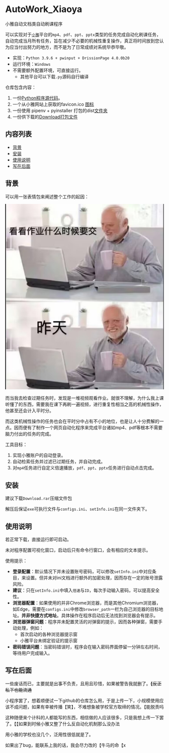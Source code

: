 # AutoWork_Xiaoya 

小雅自动文档类自动刷课程序

可以实现对于[`小雅`](https://ccnu.ai-augmented.com/app/jx-web/)平台的`mp4`、`pdf`、`ppt`、`pptx`类型的任务完成自动化刷课任务，自动完成当月所有任务，旨在减少不必要的机械性重复操作，真正将时间放到您认为应当付出努力的地方，而不是为了日常成绩对系统毕恭毕敬。

- 实现：`Python 3.9.6 + pwinput + DrissionPage 4.0.0b20`
- 运行环境：`Windows`
- 不需要额外配置环境，可直接运行。
  - 其他平台可以下载`.py`源码自行编译

仓库包含内容：

1. 一份[Python程序源代码](AutoWork_Xiaoya.py)。
2. 一个从小雅网站上获取的favicon.ico [图标](favicon.ico)
3. 一份使用 pipenv + pyinstaller 打包的dist[文件夹](dist)
4. 一份供下载的[Download打包文件](Download.rar)

## 内容列表<!-- omit in toc -->
- [背景](#背景)
- [安装](#安装)
- [使用说明](#使用说明)
- [写在后面](#写在后面)

## 背景

可以用一张表情包来阐述整个工作的起因：

![怎么个事](why.jpg)

而当我去检查过期任务时，发现是一堆视频观看作业。就很不理解，为什么我上课听懂了的东西，需要我在课下再刷一遍视频，进行重复性相当之高的机械性操作，他甚至还会计入平时分。

而这类机械性操作的任务也会在平时分中占有不小的地位，也是让人十分费解的一点。因而便有了制作一个网页自动化程序来完成平台诸如mp4、pdf等根本不需要脑力付出的任务的完成。


工具目标：

1. 实现小雅账户的自动登录。
2. 自动检索任务并过滤已过期任务，并自动完成。
3. 对`mp4`任务进行自定义倍速播放，`pdf`、`ppt`、`pptx`任务进行自动点击完成。

## 安装

建议下载`Download.rar`压缩文件包

解压后保证`exe`可执行文件与`configs.ini`、`setInfo.ini`在同一文件夹下。

## 使用说明

若正常下载，直接运行即可启动。

未对程序配置可视化窗口，启动后只有命令行窗口，会有相应的文本提示。

使用提示：
- **登录配置**：默认情况下并未设置账号密码，可以修改`setInfo.ini`中对应条目，来设置。但并未对ini文档进行额外的加密处理，因而存在一定的账号泄露风险。
- **建议**：只在`setInfo.ini`中填入`倍速`与`ID`，每次手动输入密码，可以提高安全性。
- **浏览器配置**：如果使用的并非Chrome浏览器，而是其他Chromium浏览器，如Edge，需要在`configs.ini`中修改`browser_path`一栏为自己浏览器的目标地址。**并非快捷方式地址**。具体操作在程序启动后无法找到浏览器会有提示。
- **浏览器弹窗问题**：程序并未配置灵活的对弹窗的提示，因而各种弹窗，需要手动处理，例如：
  - 首次启动的各种浏览器提示窗
  - 小雅平台未绑定验证的提示窗
- **密码错误问题**：当密码错误时，程序会在输入密码界面停留一分钟左右时间，等待用户完成输入。

## 写在后面

一些废话而已，主要就是出事不负责，且用且珍惜，如果被警告我就删了。~~【反正私下也能流通~~

小程序罢了，想着顺便试一下github的仓库怎么用，于是上传一下，小规模使用应该不成问题，如果有幸被传播【笑】，不难想象被学校官方取缔的情况。【能脱责吗

这种随便来个计科的人都能写的东西，相信做的人应该很多，只是我想上传一下罢了。【【如果到时候小雅又整了什么反自动化机制那么没办法

用小雅的学校也没几个，泛用性很低就是了。

如果出了bug，能联系上我的话，我会尽力改的【牛马的命【x